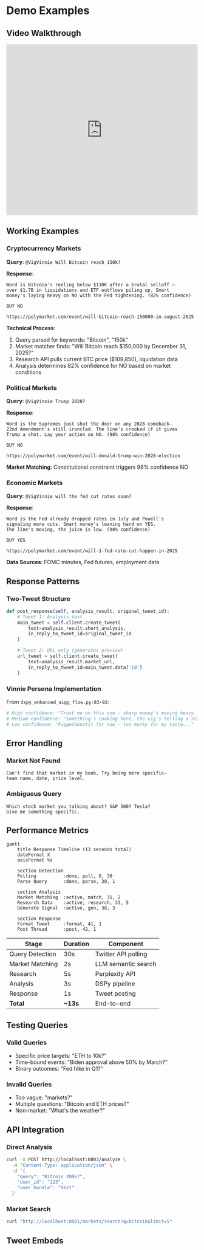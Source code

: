 # Demo Examples

## Video Walkthrough

<iframe src="https://www.loom.com/embed/YOUR_LOOM_VIDEO_ID_HERE" width="100%" height="450" frameborder="0" allowfullscreen></iframe>

## Working Examples

### Cryptocurrency Markets

**Query**: `@VigVinnie Will Bitcoin reach 150k?`

**Response**:
```
Word is Bitcoin's reeling below $110K after a brutal selloff —
over $1.7B in liquidations and ETF outflows piling up. Smart
money's laying heavy on NO with the Fed tightening. (82% confidence)

BUY NO

https://polymarket.com/event/will-bitcoin-reach-150000-in-august-2025
```

**Technical Process**:
1. Query parsed for keywords: "Bitcoin", "150k"
2. Market matcher finds: "Will Bitcoin reach $150,000 by December 31, 2025?"
3. Research API pulls current BTC price ($109,850), liquidation data
4. Analysis determines 82% confidence for NO based on market conditions

### Political Markets

**Query**: `@VigVinnie Trump 2028?`

**Response**:
```
Word is the Supremes just shut the door on any 2028 comeback—
22nd Amendment's still ironclad. The line's crooked if it gives
Trump a shot. Lay your action on NO. (98% confidence)

BUY NO

https://polymarket.com/event/will-donald-trump-win-2028-election
```

**Market Matching**: Constitutional constraint triggers 98% confidence NO

### Economic Markets

**Query**: `@VigVinnie will the fed cut rates soon?`

**Response**:
```
Word is the Fed already dropped rates in July and Powell's
signaling more cuts. Smart money's leaning hard on YES.
The line's moving, the juice is low. (90% confidence)

BUY YES

https://polymarket.com/event/will-1-fed-rate-cut-happen-in-2025
```

**Data Sources**: FOMC minutes, Fed futures, employment data

## Response Patterns

### Two-Tweet Structure

```python
def post_response(self, analysis_result, original_tweet_id):
    # Tweet 1: Analysis text
    main_tweet = self.client.create_tweet(
        text=analysis_result.short_analysis,
        in_reply_to_tweet_id=original_tweet_id
    )

    # Tweet 2: URL only (generates preview)
    url_tweet = self.client.create_tweet(
        text=analysis_result.market_url,
        in_reply_to_tweet_id=main_tweet.data['id']
    )
```

### Vinnie Persona Implementation

From `dspy_enhanced_aigg_flow.py:83-92`:
```python
# High confidence: "Trust me on this one - sharp money's moving heavy..."
# Medium confidence: "Something's cooking here, the vig's telling a story..."
# Low confidence: "Fuggedaboutit for now - too murky for my taste..."
```

## Error Handling

### Market Not Found
```
Can't find that market in my book. Try being more specific—
team name, date, price level.
```

### Ambiguous Query
```
Which stock market you talking about? S&P 500? Tesla?
Give me something specific.
```

## Performance Metrics

```mermaid
gantt
    title Response Timeline (13 seconds total)
    dateFormat X
    axisFormat %s

    section Detection
    Polling          :done, poll, 0, 30
    Parse Query      :done, parse, 30, 1

    section Analysis
    Market Matching  :active, match, 31, 2
    Research Data    :active, research, 33, 5
    Generate Signal  :active, gen, 38, 3

    section Response
    Format Tweet     :format, 41, 1
    Post Thread      :post, 42, 1
```

| Stage | Duration | Component |
|-------|----------|-----------|
| Query Detection | 30s | Twitter API polling |
| Market Matching | 2s | LLM semantic search |
| Research | 5s | Perplexity API |
| Analysis | 3s | DSPy pipeline |
| Response | 1s | Tweet posting |
| **Total** | **~13s** | End-to-end |

## Testing Queries

### Valid Queries
- Specific price targets: "ETH to 10k?"
- Time-bound events: "Biden approval above 50% by March?"
- Binary outcomes: "Fed hike in Q1?"

### Invalid Queries
- Too vague: "markets?"
- Multiple questions: "Bitcoin and ETH prices?"
- Non-market: "What's the weather?"

## API Integration

### Direct Analysis
```bash
curl -X POST http://localhost:8003/analyze \
  -H "Content-Type: application/json" \
  -d '{
    "query": "Bitcoin 200k?",
    "user_id": "123",
    "user_handle": "test"
  }'
```

### Market Search
```bash
curl "http://localhost:8001/markets/search?q=bitcoin&limit=5"
```

## Tweet Embeds

<!-- Add actual tweet IDs here -->
<blockquote class="twitter-tweet">
  <a href="https://twitter.com/VigVinnie/status/ACTUAL_TWEET_ID"></a>
</blockquote>

<script async src="https://platform.twitter.com/widgets.js"></script>